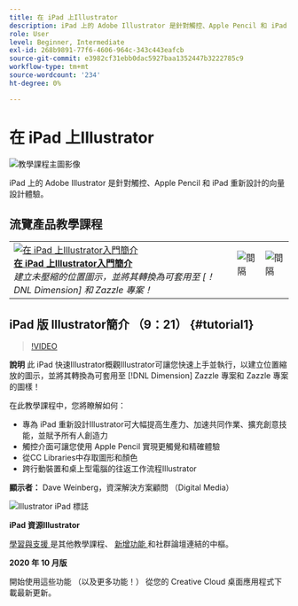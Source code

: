 ```yaml
---
title: 在 iPad 上Illustrator
description: iPad 上的 Adobe Illustrator 是針對觸控、Apple Pencil 和 iPad 重新設計的向量設計體驗
role: User
level: Beginner, Intermediate
exl-id: 268b9891-77f6-4606-964c-343c443eafcb
source-git-commit: e3982cf31ebb0dac5927baa1352447b3222785c9
workflow-type: tm+mt
source-wordcount: '234'
ht-degree: 0%

---
```


# 在 iPad 上Illustrator

![教學課程主圖影像](../assets/AIoniPad.jpg)

iPad 上的 Adobe Illustrator 是針對觸控、Apple Pencil 和 iPad 重新設計的向量設計體驗。

## 流覽產品教學課程

<table style="table-layout:fixed">
<tr>
 <td>
   <a href="illustratoripad.md#tutorial1">
      <img alt="在 iPad 上Illustrator入門簡介" src="../assets/illustrator-iPad_repeat_weinberg_thumbnail.jpg" />
   </a>
    <div>
   <a href="illustratoripad.md#tutorial1"><strong>在 iPad 上Illustrator入門簡介</strong></a>
    </div>
    <em>建立未壓縮的位置圖示，並將其轉換為可套用至 [！DNL Dimension] 和 Zazzle 專案！</em>
    <br>
  </td>
  <td>
    <img alt="間隔" src="../assets/Whitespacer.png" />
    <div>
    <br>
  </td>
  <td>
    <img alt="間隔" src="../assets/Whitespacer.png" />
    <div>
    <br>
  </td>
</tr>
</table>

## iPad 版 Illustrator簡介 （9：21） {#tutorial1}

>[!VIDEO](https://video.tv.adobe.com/v/326823?hidetitle=true)

**說明**
此 iPad 快速Illustrator概觀Illustrator可讓您快速上手並執行，以建立位置縮放的圖示，並將其轉換為可套用至 [!DNL Dimension] Zazzle 專案和 Zazzle 專案的圖樣！

在此教學課程中，您將瞭解如何：
* 專為 iPad 重新設計Illustrator可大幅提高生產力、加速共同作業、擴充創意技能，並賦予所有人創造力
* 觸控介面可讓您使用 Apple Pencil 實現更觸覺和精確體驗
* 從CC Libraries中存取圖形和顏色
* 跨行動裝置和桌上型電腦的往返工作流程Illustrator

**顯示者：**
Dave Weinberg，資深解決方案顧問 （Digital Media）

![Illustrator iPad 標誌](../assets/ai_appicon_96.png)

**iPad 資源Illustrator**

[學習與支援 ](https://helpx.adobe.com/support/illustrator.html) 是其他教學課程、 [ 新增功能 ](https://helpx.adobe.com/illustrator/using/whats-new/mobile-2021.html) 和社群論壇連結的中樞。

**2020 年 10 月版**

開始使用這些功能 （以及更多功能！） 從您的 Creative Cloud 桌面應用程式下載最新更新。
